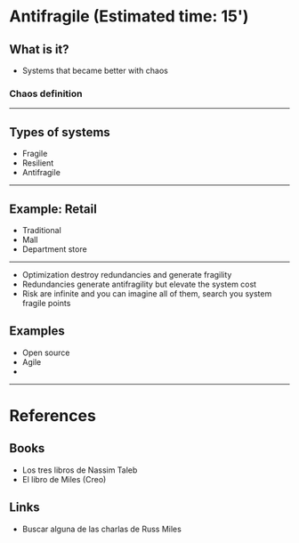# Antifragile (Estimated time: 15') 

## What is it?
  
* Systems that became better with chaos

### Chaos definition  
    
---  

## Types of systems
  
* Fragile
* Resilient
* Antifragile  

---

## Example: Retail 

* Traditional
* Mall
* Department store

---

* Optimization destroy redundancies and generate fragility
* Redundancies generate antifragility but elevate the system cost
* Risk are infinite and you can imagine all of them, search you system fragile points

## Examples

* Open source
* Agile
* 

---

# References

## Books

* Los tres libros de Nassim Taleb
* El libro de Miles (Creo)

## Links 

* Buscar alguna de las charlas de Russ Miles